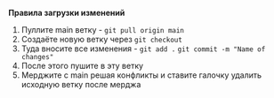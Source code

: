 **Правила загрузки изменений**

1. Пуллите main ветку - `git pull origin main`
2. Создаёте новую ветку через `git checkout`
3. Туда вносите все изменения - `git add .` `git commit -m "Name of changes"`
4. После этого пушите в эту ветку
5. Мерджите с main решая конфликты и ставите галочку удалить исходную ветку после мерджа